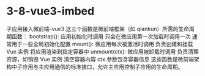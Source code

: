 # 3-8-vue3-imbed

子应用接入微前端-vue3
这三个函数是微前端框架（如 qiankun）所需的生命周期函数：
bootstrap():
应用初始化时调用
只会在微应用第一次加载时调用一次
通常用于一些全局初始化配置
mount():
微应用每次被激活时调用
负责创建和挂载 Vue 实例
将应用渲染到指定容器中
unmount(ctx):
微应用被卸载时调用
负责清理资源，如销毁 Vue 实例
清空容器内容
ctx 参数包含容器信息
这些函数是微前端架构中子应用与主应用通信的标准接口，允许主应用控制子应用的生命周期。